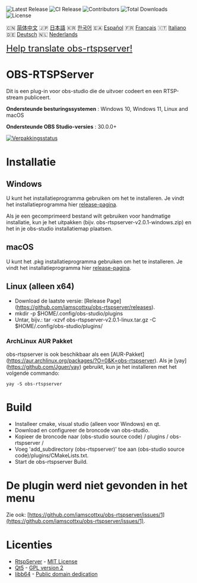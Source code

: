 ![Latest Release](https://img.shields.io/github/v/release/iamscottxu/obs-rtspserver.svg)
![CI Release](https://github.com/iamscottxu/obs-rtspserver/workflows/CI%20Release/badge.svg)
![Contributors](https://img.shields.io/github/contributors/iamscottxu/obs-rtspserver.svg)
![Total Downloads](https://img.shields.io/github/downloads/iamscottxu/obs-rtspserver/total.svg)
![License](https://img.shields.io/github/license/iamscottxu/obs-rtspserver.svg)


🇨🇳 [简体中文](//github.com/iamscottxu/obs-rtspserver/blob/master/README_zh-CN.md)
🇯🇵 [日本語](//github.com/iamscottxu/obs-rtspserver/blob/master/README_ja-JP.md)
🇰🇷 [한국어](//github.com/iamscottxu/obs-rtspserver/blob/master/README_ko-KR.md)
🇪🇦 [Español](//github.com/iamscottxu/obs-rtspserver/blob/master/README_es-ES.md)
🇫🇷 [Français](//github.com/iamscottxu/obs-rtspserver/blob/master/README_fr-FR.md)
🇮🇹 [Italiano](//github.com/iamscottxu/obs-rtspserver/blob/master/README_it-IT.md)
🇩🇪 [Deutsch](//github.com/iamscottxu/obs-rtspserver/blob/master/README_de-DE.md)
🇳🇱 [Nederlands](//github.com/iamscottxu/obs-rtspserver/blob/master/README_nl-NL.md)

<font size="5">[Help translate obs-rtspserver!](https://www.transifex.com/scott-xu/obs-rtspserver)</font>

# OBS-RTSPServer

Dit is een plug-in voor obs-studio die de uitvoer codeert en een RTSP-stream publiceert.

**Ondersteunde besturingssystemen** : Windows 10, Windows 11, Linux and macOS

**Ondersteunde OBS Studio-versies** : 30.0.0+

[![Verpakkingsstatus](https://repology.org/badge/vertical-allrepos/obs-rtspserver.svg)](https://repology.org/project/obs-rtspserver/versions)

# Installatie
## Windows
U kunt het installatieprogramma gebruiken om het te installeren. Je vindt het installatieprogramma hier [release-pagina](https://github.com/iamscottxu/obs-rtspserver/releases).

Als je een gecomprimeerd bestand wilt gebruiken voor handmatige installatie, kun je het uitpakken (bijv. obs-rtspserver-v2.0.1-windows.zip) en het in je obs-studio installatiemap plaatsen.

## macOS
U kunt het .pkg installatieprogramma gebruiken om het te installeren. Je vindt het installatieprogramma hier [release-pagina](https://github.com/iamscottxu/obs-rtspserver/releases).

## Linux (alleen x64)
* Download de laatste versie: [Release Page] (https://github.com/iamscottxu/obs-rtspserver/releases).
* mkdir -p $HOME/.config/obs-studio/plugins
* Untar, bijv.: tar -xzvf obs-rtspserver-v2.0.1-linux.tar.gz -C $HOME/.config/obs-studio/plugins/

### ArchLinux AUR Pakket
obs-rtspserver is ook beschikbaar als een [AUR-Pakket] (https://aur.archlinux.org/packages/?O=0&K=obs-rtspserver).
Als je [yay] (https://github.com/Jguer/yay) gebruikt, kun je het installeren met het volgende commando:

```shell
yay -S obs-rtspserver
```

# Build
* Installeer cmake, visual studio (alleen voor Windows) en qt.
* Download en configureer de broncode van obs-studio.
* Kopieer de broncode naar (obs-studio source code) / plugins / obs-rtspserver /
* Voeg 'add_subdirectory (obs-rtspserver)' toe aan (obs-studio source code)/plugins/CMakeLists.txt.
* Start de obs-rtspserver Build.

# De plugin werd niet gevonden in het menu
Zie ook: [https://github.com/iamscottxu/obs-rtspserver/issues/1](https://github.com/iamscottxu/obs-rtspserver/issues/1).

# Licenties
* [RtspServer](https://github.com/PHZ76/RtspServer/) - [MIT License](https://github.com/PHZ76/RtspServer/blob/master/LICENSE)
* [Qt5](https://www.qt.io/) - [GPL version 2](https://doc.qt.io/qt-5/licensing.html)
* [libb64](https://sourceforge.net/projects/libb64/) - [Public domain dedication](https://sourceforge.net/p/libb64/git/ci/master/tree/LICENSE)
